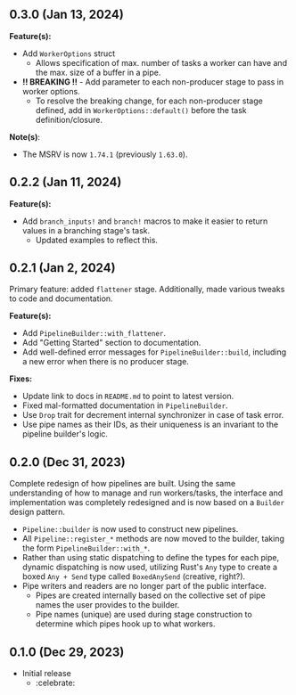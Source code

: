 ## 0.3.0 (Jan 13, 2024)
**Feature(s):**
* Add `WorkerOptions` struct
  * Allows specification of max. number of tasks a worker can have and the max. size of a buffer in
    a pipe.
* **!! BREAKING !!** - Add parameter to each non-producer stage to pass in worker options.
  * To resolve the breaking change, for each non-producer stage defined, add in
    `WorkerOptions::default()` before the task definition/closure.

**Note(s)**:
* The MSRV is now `1.74.1` (previously `1.63.0`).

## 0.2.2 (Jan 11, 2024)

**Feature(s):**
* Add `branch_inputs!` and `branch!` macros to make it easier to return values in a branching
  stage's task.
  * Updated examples to reflect this.

## 0.2.1 (Jan 2, 2024)

Primary feature: added `flattener` stage. Additionally, made various tweaks to code and documentation.

**Feature(s):**
* Add `PipelineBuilder::with_flattener`.
* Add "Getting Started" section to documentation.
* Add well-defined error messages for `PipelineBuilder::build`, including a new error when there is
  no producer stage.

**Fixes:**
* Update link to docs in `README.md` to point to latest version.
* Fixed mal-formatted documentation in `PipelineBuilder`.
* Use `Drop` trait for decrement internal synchronizer in case of task error.
* Use pipe names as their IDs, as their uniqueness is an invariant to the pipeline builder's logic.

## 0.2.0 (Dec 31, 2023)

Complete redesign of how pipelines are built. Using the same understanding of how to manage and run
workers/tasks, the interface and implementation was completely redesigned and is now based on a
`Builder` design pattern.
* `Pipeline::builder` is now used to construct new pipelines.
* All `Pipeline::register_*` methods are now moved to the builder, taking the form
  `PipelineBuilder::with_*`.
* Rather than using static dispatching to define the types for each pipe, dynamic dispatching is now
  used, utilizing Rust's `Any` type to create a boxed `Any + Send` type called `BoxedAnySend`
  (creative, right?).
* Pipe writers and readers are no longer part of the public interface.
  * Pipes are created internally based on the collective set of pipe names the user provides to the
    builder.
  * Pipe names (unique) are used during stage construction to determine which pipes hook up to what
    workers.

## 0.1.0 (Dec 29, 2023)

* Initial release
  * :celebrate:
